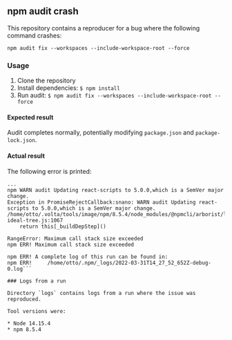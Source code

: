 ## npm audit crash

This repository contains a reproducer for a bug where the following command crashes:

```
npm audit fix --workspaces --include-workspace-root --force
```

### Usage

1. Clone the repository
2. Install dependencies: `$ npm install`
3. Run audit: `$ npm audit fix --workspaces --include-workspace-root --force`

#### Expected result
Audit completes normally,
potentially modifying `package.json` and `package-lock.json`.

#### Actual result
The following error is printed:

```
...
npm WARN audit Updating react-scripts to 5.0.0,which is a SemVer major change.
Exception in PromiseRejectCallback:snano: WARN audit Updating react-scripts to 5.0.0,which is a SemVer major change.
/home/otto/.volta/tools/image/npm/8.5.4/node_modules/@npmcli/arborist/lib/arborist/build-ideal-tree.js:1067
    return this[_buildDepStep]()

RangeError: Maximum call stack size exceeded
npm ERR! Maximum call stack size exceeded

npm ERR! A complete log of this run can be found in:
npm ERR!     /home/otto/.npm/_logs/2022-03-31T14_27_52_652Z-debug-0.log```

### Logs from a run

Directory `logs` contains logs from a run where the issue was reproduced.

Tool versions were:

* Node 14.15.4
* npm 8.5.4
